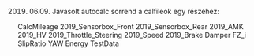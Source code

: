 2019. 06.09. Javasolt autocalc sorrend a calfileok egy részéhez:

CalcMileage
2019_Sensorbox_Front
2019_Sensorbox_Rear
2019_AMK
2019_HV
2019_Throttle_Steering
2019_Speed
2019_Brake
Damper
FZ_i
SlipRatio
YAW
Energy
TestData